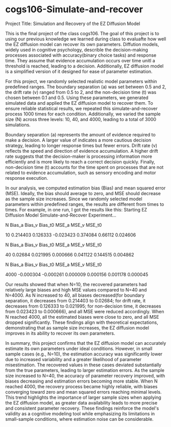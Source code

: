 # cogs106-Simulate-and-recover

Project Title: Simulation and Recovery of the EZ Diffusion Model

This is the final project of the class cogs106. The goal of this project is to using our previous knowledge we learned during class to evaluafte how well the EZ diffusion model can recover its own parameters. Diffution models, widely used in cognitive psychology, describle the decision-making processes associated with accuracy(binary choice tasks) and response time. They assume that evidence accumulation occurs over time unitl a threshold is reached, leading to a decision. Additionally, EZ diffusion model is a simplified version of it designed for ease of parameter estimation.

For this project, we randomly selected realistic model parameters within predefined ranges. The boundary separation (a) was set between 0.5 and 2, the drift rate (v) ranged from 0.5 to 2, and the non-decision time (t) was chosen between 0.1 and 0.5. Using these parameters, we generated simulated data and applied the EZ diffusion model to recover them. To ensure reliable statistical results, we repeated this simulate-and-recover process 1000 times for each condition. Additionally, we varied the sample size (N) across three levels: 10, 40, and 4000, leading to a total of 3000 simulations.

Boundary separation (a) represents the amount of evidence required to make a decision. A larger value of indicates a more cautious decision strategy, leading to longer response times but fewer errors. Drift rate (v) reflects the speed and direction of evidence accumulation. A higher drift rate suggests that the decision-maker is processing information more efficiently and is more likely to reach a correct decision quickly. Finally, non-decision time (t) accounts for the time spent on processes that are not related to evidence accumulation, such as sensory encoding and motor response execution.

In our analysis, we computed estimation bias (Bias) and mean squared error (MSE). Ideally, the bias should average to zero, and MSE should decrease as the sample size increases. Since we randomly selected model parameters within predefined ranges, the results are different from times to times. For example, in one run, I got the results like this:
Starting EZ Diffusion Model Simulate-and-Recover Experiment...

N      Bias_a      Bias_v      Bias_t0     MSE_a     MSE_v     MSE_t0
 
10 0.214403 0.126333 -0.023423 0.374084 0.66112 0.024606

N     Bias_a      Bias_v      Bias_t0     MSE_a      MSE_v     MSE_t0
 
40 0.02684 0.021995 0.000666 0.041122 0.144515 0.004862

N     Bias_a      Bias_v      Bias_t0      MSE_a      MSE_v     MSE_t0
   
4000 -0.000304 -0.000261 0.000009 0.000156 0.001178 0.000045

Our results showed that when N=10, the recovered parameters had relatively large biases and high MSE values compared to N=40 and N=4000. As N increased to 40, all biases decreased(for boundary separation, it decreases from 0.214403 to 0.02684; for drift rate, it decreases from 0.126333 to 0.021995; for non-decision time, it decreases from 0.023423 to 0.000666), and all MSE were reduced accordingly. When N reached 4000, all the estimated biases were close to zero, and all MSE dropped significantly. These findings align with theoretical expectations, demonstrating that as sample size increases, the EZ diffusion model improves in its ability to recover its own parameters.

In summary, this project confirms that the EZ diffusion model can accurately estimate its own parameters under ideal conditions. However, in small sample cases (e.g., N=10), the estimation accuracy was significantly lower due to increased variability and a greater likelihood of parameter misestimation. The recovered values in these cases deviated substantially from the true parameters, leading to larger estimation errors. As the sample size increased to N=40, the accuracy of parameter recovery improved, with biases decreasing and estimation errors becoming more stable. When N reached 4000, the recovery process became highly reliable, with biases converging toward zero and mean squared errors reaching minimal levels. This trend highlights the importance of larger sample sizes when applying the EZ diffusion model, as greater data availability leads to more precise and consistent parameter recovery. These findings reinforce the model's validity as a cognitive modeling tool while emphasizing its limitations in small-sample conditions, where estimation noise can be considerable.
